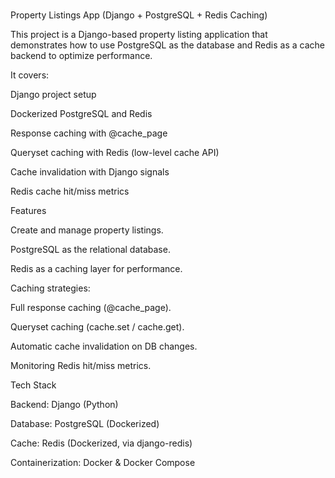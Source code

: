 ###
Property Listings App (Django + PostgreSQL + Redis Caching)

This project is a Django-based property listing application that demonstrates how to use PostgreSQL as the database and Redis as a cache backend to optimize performance.

It covers:

Django project setup

Dockerized PostgreSQL and Redis

Response caching with @cache_page

Queryset caching with Redis (low-level cache API)

Cache invalidation with Django signals

Redis cache hit/miss metrics

Features

Create and manage property listings.

PostgreSQL as the relational database.

Redis as a caching layer for performance.

Caching strategies:

Full response caching (@cache_page).

Queryset caching (cache.set / cache.get).

Automatic cache invalidation on DB changes.

Monitoring Redis hit/miss metrics.

Tech Stack

Backend: Django (Python)

Database: PostgreSQL (Dockerized)

Cache: Redis (Dockerized, via django-redis)

Containerization: Docker & Docker Compose

###